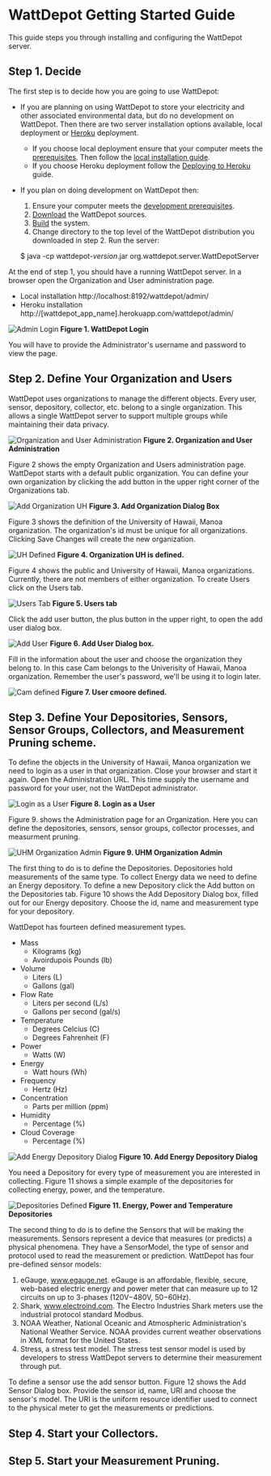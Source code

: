 # WattDepot Getting Started Guide

This guide steps you through installing and configuring the WattDepot server.

## Step 1. Decide

The first step is to decide how you are going to use WattDepot:

* If you are planning on using WattDepot to store your electricity and other associated 
environmental data, but do no development on WattDepot. Then there are two server installation 
options available, local deployment or [Heroku](http://www.heroku.com) deployment.

  * If you choose local deployment ensure that your computer meets the [prerequisites](http://wattdepot.viewdocs.io/wattdepot/installationguide/prerequisites). Then follow the [local installation guide](http://wattdepot.viewdocs.io/wattdepot/installationguide/installation).
  * If you choose Heroku deployment follow the [Deploying to Heroku](http://wattdepot.viewdocs.io/wattdepot/installationguide/deploy-heroku) guide.
  
* If you plan on doing development on WattDepot then:

  1. Ensure your computer meets the [development prerequisites](http://wattdepot.viewdocs.io/wattdepot/developerguide/prerequisites).
  2. [Download](http://wattdepot.viewdocs.io/wattdepot/developerguide/downloading) the WattDepot sources.
  3. [Build](http://wattdepot.viewdocs.io/wattdepot/developerguide/building) the system.
  4. Change directory to the top level of the WattDepot distribution you downloaded in step 2. Run the server:

    $ java -cp wattdepot-*version*.jar org.wattdepot.server.WattDepotServer
    
At the end of step 1, you should have a running WattDepot server. In a browser open the Organization and User administration page.

  * Local installation http://localhost:8192/wattdepot/admin/
  * Heroku installation http://[wattdepot_app_name].herokuapp.com/wattdepot/admin/
  
![Admin Login](http://raw.githubusercontent.com/wattdepot/wattdepot/master/docs/Admin-password.png "Figure 1. WattDepot Login")
**Figure 1. WattDepot Login**

You will have to provide the Administrator's username and password to view the page.

## Step 2. Define Your Organization and Users

WattDepot uses organizations to manage the different objects. Every user, sensor, depository, collector, etc. belong to a single organization.  This allows a single WattDepot server to support multiple groups while maintaining their data privacy.

![Organization and User Administration](http://raw.githubusercontent.com/wattdepot/wattdepot/master/docs/wattdepot-admin-start.png "Figure 2. Organization and User Administration")
**Figure 2. Organization and User Administration**

Figure 2 shows the empty Organization and Users administration page.  WattDepot starts with a default public organization.  You can define your own organization by clicking the add button in the upper right corner of the Organizations tab.

![Add Organization UH](http://raw.githubusercontent.com/wattdepot/wattdepot/master/docs/add-org-dialog.png "Figure 3. Add Organization Dialog Box.")
**Figure 3. Add Organization Dialog Box**

Figure 3 shows the definition of the University of Hawaii, Manoa organization.  The organization's id must be unique for all organizations. Clicking Save Changes will create the new organization.

![UH Defined](http://raw.githubusercontent.com/wattdepot/wattdepot/master/docs/uh-defined.png "Figure 4. Organization UH is defined.")
**Figure 4. Organization UH is defined.**

Figure 4 shows the public and University of Hawaii, Manoa organizations. Currently, there are not members of either organization. To create Users click on the Users tab.

![Users Tab](http://raw.githubusercontent.com/wattdepot/wattdepot/master/docs/user-admin.png "Figure 5. Users Tab.")
**Figure 5. Users tab**

Click the add user button, the plus button in the upper right, to open the add user dialog box.

![Add User](http://raw.githubusercontent.com/wattdepot/wattdepot/master/docs/add-user.png "Figure 6. Add User Dialog box.")
**Figure 6. Add User Dialog box.**

Fill in the information about the user and choose the organization they belong to. In this case Cam belongs to the Univerisity of Hawaii, Manoa organization. Remember the user's password, we'll be using it to login later.

![Cam defined](http://raw.githubusercontent.com/wattdepot/wattdepot/master/docs/add-user.png "Figure 7. User Defined.")
**Figure 7. User cmoore defined.**

## Step 3. Define Your Depositories, Sensors, Sensor Groups, Collectors, and Measurement Pruning scheme.
To define the objects in the University of Hawaii, Manoa organization we need to login as a user in that organization. Close your browser and start it again. Open the Administration URL. This time supply the username and password for your user, not the WattDepot administrator.

![Login as a User](http://raw.githubusercontent.com/wattdepot/wattdepot/master/docs/login-as-user.png "Figure 8. Login as a User.")
**Figure 8. Login as a User**

Figure 9. shows the Administration page for an Organization. Here you can define the depositories, sensors, sensor groups, collector processes, and measurment pruning.

![UHM Organization Admin](http://raw.githubusercontent.com/wattdepot/wattdepot/master/docs/organization-admin-start.png "Figure 9. UHM Organization Administration.")
**Figure 9. UHM Organization Admin**

The first thing to do is to define the Depositories. Depositories hold measurements of the same type. To collect Energy data we need to define an Energy depository. To define a new Depository click the Add button on the Depositories tab.  Figure 10 shows the Add Depository Dialog box, filled out for our Energy depository. Choose the id, name and measurement type for your depository. 

WattDepot has fourteen defined measurement types.

* Mass
  * Kilograms (kg)
  * Avoirdupois Pounds (lb)
* Volume
  * Liters (L)
  * Gallons (gal)
* Flow Rate
  * Liters per second (L/s)
  * Gallons per second (gal/s)
* Temperature
  * Degrees Celcius (C)
  * Degrees Fahrenheit (F)
* Power
  * Watts (W)
* Energy
  * Watt hours (Wh)
* Frequency
  * Hertz (Hz)
* Concentration
  * Parts per million (ppm)
* Humidity
  * Percentage (%)
* Cloud Coverage
  * Percentage (%)

![Add Energy Depository Dialog](http://raw.githubusercontent.com/wattdepot/wattdepot/master/docs/add-energy-depository.png "Figure 10. Add Energy Depository Dialog.")
**Figure 10. Add Energy Depository Dialog**

You need a Depository for every type of measurement you are interested in collecting. Figure 11 shows a simple example of the depositories for collecting energy, power, and the temperature.

![Depositories Defined](http://raw.githubusercontent.com/wattdepot/wattdepot/master/docs/depositories-defined.png "Figure 11. Depositories for Energy, Power, and Temperature.")
**Figure 11. Energy, Power and Temperature Depositories**

The second thing to do is to define the Sensors that will be making the measurements. Sensors represent a device that measures (or predicts) a physical phenomena. They have a SensorModel, the type of sensor and protocol used to read the measurement or prediction. WattDepot has four pre-defined sensor models:

1. eGauge, www.egauge.net. eGauge is an affordable, flexible, secure, web-based electric energy and power meter that can measure up to 12 circuits on up to 3-phases (120V−480V, 50−60Hz).
2. Shark, www.electroind.com. The Electro Industries Shark meters use the industrial protocol standard Modbus.
3. NOAA Weather, National Oceanic and Atmospheric Administration's National Weather Service. NOAA provides current weather observations in XML format for the United States.
4. Stress, a stress test model. The stress test sensor model is used by developers to stress WattDepot servers to determine their measurement through put.
 
To define a sensor use the add sensor button. Figure 12 shows the Add Sensor Dialog box. Provide the sensor id, name, URI and choose the sensor's model.  The URI is the uniform resource identifier used to connect to the physical meter to get the measurements or predictions.

## Step 4. Start your Collectors.


## Step 5. Start your Measurement Pruning.